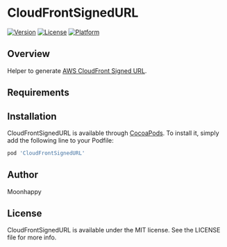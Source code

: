 # CloudFrontSignedURL

[![Version](https://img.shields.io/cocoapods/v/CloudFrontSignedURL.svg?style=flat)](https://cocoapods.org/pods/CloudFrontSignedURL)
[![License](https://img.shields.io/cocoapods/l/CloudFrontSignedURL.svg?style=flat)](https://cocoapods.org/pods/CloudFrontSignedURL)
[![Platform](https://img.shields.io/cocoapods/p/CloudFrontSignedURL.svg?style=flat)](https://cocoapods.org/pods/CloudFrontSignedURL)

## Overview

Helper to generate [AWS CloudFront Signed URL](https://docs.aws.amazon.com/AmazonCloudFront/latest/DeveloperGuide/private-content-signed-urls.html).

## Requirements

## Installation

CloudFrontSignedURL is available through [CocoaPods](https://cocoapods.org). To install
it, simply add the following line to your Podfile:

```ruby
pod 'CloudFrontSignedURL'
```

## Author

Moonhappy

## License

CloudFrontSignedURL is available under the MIT license. See the LICENSE file for more info.
